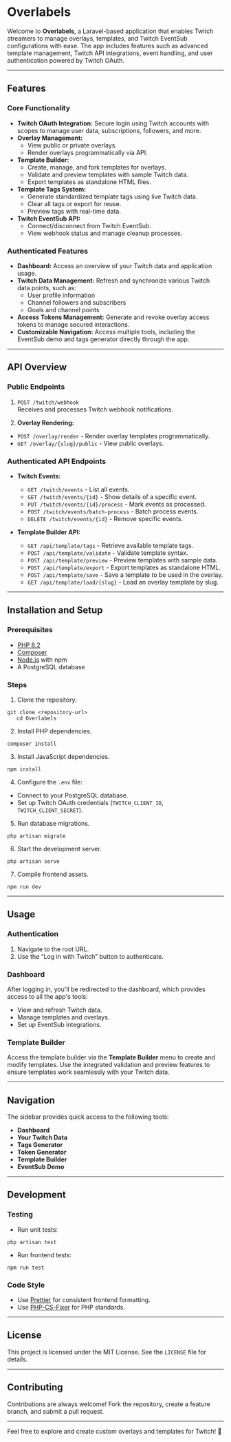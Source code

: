 # Overlabels

Welcome to **Overlabels**, a Laravel-based application that enables Twitch streamers to manage overlays, templates, and Twitch EventSub configurations with ease. The app includes features such as advanced template management, Twitch API integrations, event handling, and user authentication powered by Twitch OAuth.

---

## Features

### **Core Functionality**
- **Twitch OAuth Integration:** Secure login using Twitch accounts with scopes to manage user data, subscriptions, followers, and more.
- **Overlay Management:**
  - View public or private overlays.
  - Render overlays programmatically via API.
- **Template Builder:**
  - Create, manage, and fork templates for overlays.
  - Validate and preview templates with sample Twitch data.
  - Export templates as standalone HTML files.
- **Template Tags System:**
  - Generate standardized template tags using live Twitch data.
  - Clear all tags or export for reuse.
  - Preview tags with real-time data.
- **Twitch EventSub API:**
  - Connect/disconnect from Twitch EventSub.
  - View webhook status and manage cleanup processes.

### **Authenticated Features**
- **Dashboard:** Access an overview of your Twitch data and application usage.
- **Twitch Data Management:** Refresh and synchronize various Twitch data points, such as:
  - User profile information
  - Channel followers and subscribers
  - Goals and channel points
- **Access Tokens Management:** Generate and revoke overlay access tokens to manage secured interactions.
- **Customizable Navigation:** Access multiple tools, including the EventSub demo and tags generator directly through the app.

---

## API Overview

### **Public Endpoints**
1. `POST /twitch/webhook`  
   Receives and processes Twitch webhook notifications.

2. **Overlay Rendering:**
  - `POST /overlay/render` - Render overlay templates programmatically.
  - `GET /overlay/{slug}/public` - View public overlays.

### **Authenticated API Endpoints**
- **Twitch Events:**
  - `GET /twitch/events` - List all events.
  - `GET /twitch/events/{id}` - Show details of a specific event.
  - `PUT /twitch/events/{id}/process` - Mark events as processed.
  - `POST /twitch/events/batch-process` - Batch process events.
  - `DELETE /twitch/events/{id}` - Remove specific events.

- **Template Builder API:**
  - `GET /api/template/tags` - Retrieve available template tags.
  - `POST /api/template/validate` - Validate template syntax.
  - `POST /api/template/preview` - Preview templates with sample data.
  - `POST /api/template/export` - Export templates as standalone HTML.
  - `POST /api/template/save` - Save a template to be used in the overlay.
  - `GET /api/template/load/{slug}` - Load an overlay template by slug.

---

## Installation and Setup

### Prerequisites
- [PHP 8.2](https://www.php.net/releases/8.2/en.php)
- [Composer](https://getcomposer.org/)
- [Node.js](https://nodejs.org/) with npm
- A PostgreSQL database

### Steps
1. Clone the repository.
```shell script
git clone <repository-url>
   cd Overlabels
```

2. Install PHP dependencies.
```shell script
composer install
```

3. Install JavaScript dependencies.
```shell script
npm install
```

4. Configure the `.env` file:
  - Connect to your PostgreSQL database.
  - Set up Twitch OAuth credentials (`TWITCH_CLIENT_ID`, `TWITCH_CLIENT_SECRET`).

5. Run database migrations.
```shell script
php artisan migrate
```

6. Start the development server.
```shell script
php artisan serve
```

7. Compile frontend assets.
```shell script
npm run dev
```


---

## Usage

### Authentication
1. Navigate to the root URL.
2. Use the “Log in with Twitch” button to authenticate.

### Dashboard
After logging in, you'll be redirected to the dashboard, which provides access to all the app's tools:
- View and refresh Twitch data.
- Manage templates and overlays.
- Set up EventSub integrations.

### Template Builder
Access the template builder via the **Template Builder** menu to create and modify templates. Use the integrated validation and preview features to ensure templates work seamlessly with your Twitch data.

---

## Navigation
The sidebar provides quick access to the following tools:
- **Dashboard**
- **Your Twitch Data**
- **Tags Generator**
- **Token Generator**
- **Template Builder**
- **EventSub Demo**

---

## Development

### Testing
- Run unit tests:
```shell script
php artisan test
```

- Run frontend tests:
```shell script
npm run test
```


### Code Style
- Use [Prettier](https://prettier.io/) for consistent frontend formatting.
- Use [PHP-CS-Fixer](https://github.com/FriendsOfPHP/PHP-CS-Fixer) for PHP standards.

---

## License
This project is licensed under the MIT License. See the `LICENSE` file for details.

---

## Contributing
Contributions are always welcome! Fork the repository, create a feature branch, and submit a pull request.

---

Feel free to explore and create custom overlays and templates for Twitch! 🎨
